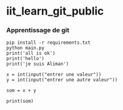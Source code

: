 # iit_learn_git_public

### Apprentissage de git 

```
pip install -r requirements.txt
python main.py
print('all is ok')
print('hello')
print('je suis Aliman')

x = int(input("entrer une valeur"))
y = int(input("entrer une autre valeur"))

som = x + y

print(som)

```
